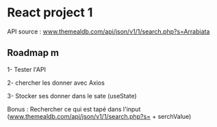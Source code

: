 # React project 1

API source : www.themealdb.com/api/json/v1/1/search.php?s=Arrabiata

## Roadmap m

1- Tester l'API

2- chercher les donner avec Axios

3- Stocker ses donner dans le sate (useState)

Bonus : Rechercher ce qui est tapé dans l'input (www.themealdb.com/api/json/v1/1/search.php?s= + serchValue)
